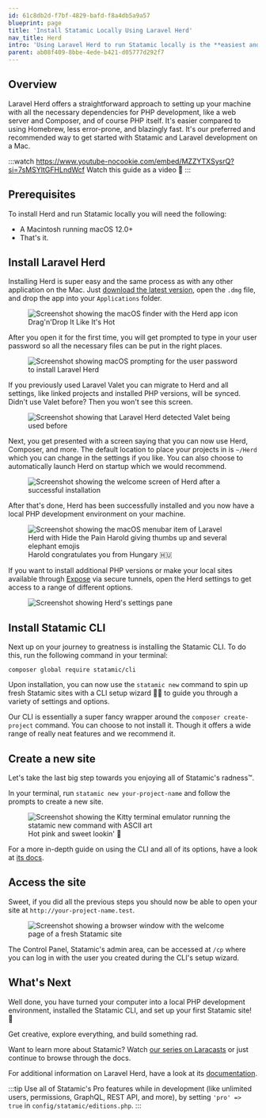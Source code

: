 ```yaml
---
id: 61c8db2d-f7bf-4829-bafd-f8a4db5a9a57
blueprint: page
title: 'Install Statamic Locally Using Laravel Herd'
nav_title: Herd
intro: 'Using Laravel Herd to run Statamic locally is the **easiest and fastest way** to get started with the best CMS out there. It is also very **beginner-friendly**.'
parent: ab08f409-8bbe-4ede-b421-d05777d292f7
---
```

## Overview

Laravel Herd offers a straightforward approach to setting up your machine with all the necessary dependencies for PHP development, like a web server and Composer, and of course PHP itself. It's easier compared to using Homebrew, less error-prone, and blazingly fast. It's our preferred and recommended way to get started with Statamic and Laravel development on a Mac.

:::watch https://www.youtube-nocookie.com/embed/MZZYTXSysrQ?si=7sMSYltGFHLndWcf
Watch this guide as a video 🐘
:::

## Prerequisites

To install Herd and run Statamic locally you will need the following:

- A Macintosh running macOS 12.0+
- That's it.

## Install Laravel Herd

Installing Herd is super easy and the same process as with any other application on the Mac. Just [download the latest version](https://herd.laravel.com/download), open the `.dmg` file, and drop the app into your `Applications` folder.

<figure>
    <img src="/img/herd-dmg-finder.jpg" alt="Screenshot showing the macOS finder with the Herd app icon">
    <figcaption>Drag'n'Drop It Like It's Hot </figcaption>
</figure>

After you open it for the first time, you will get prompted to type in your user password so all the necessary files can be put in the right places.

<figure>
    <img src="/img/herd-password-prompt.jpg" alt="Screenshot showing macOS prompting for the user password to install Laravel Herd">
</figure>

If you previously used Laravel Valet you can migrate to Herd and all settings, like linked projects and installed PHP versions, will be synced. Didn't use Valet before? Then you won't see this screen.

<figure>
    <img src="/img/herd-valet-detected.jpg" alt="Screenshot showing that Laravel Herd detected Valet being used before">
</figure>

Next, you get presented with a screen saying that you can now use Herd, Composer, and more. The default location to place your projects in is `~/Herd` which you can change in the settings if you like. You can also choose to automatically launch Herd on startup which we would recommend.

<figure>
    <img src="/img/herd-installation-success.jpg" alt="Screenshot showing the welcome screen of Herd after a successful installation">
</figure>

After that's done, Herd has been successfully installed and you now have a local PHP development environment on your machine.

<figure>
    <img src="/img/herd-menu-bar-item.jpg" alt="Screenshot showing the macOS menubar item of Laravel Herd with Hide the Pain Harold giving thumbs up and several elephant emojis">
    <figcaption>Harold congratulates you from Hungary 🇭🇺</figcaption>
</figure>

If you want to install additional PHP versions or make your local sites available through [Expose](http://expose.dev/) via secure tunnels, open the Herd settings to get access to a range of different options.

<figure>
    <img src="/img/herd-settings-php-versions.jpg" alt="Screenshot showing Herd's settings pane">
</figure>

## Install Statamic CLI

Next up on your journey to greatness is installing the Statamic CLI. To do this, run the following command in your terminal:

``` shell
composer global require statamic/cli
```

Upon installation, you can now use the `statamic new` command to spin up fresh Statamic sites with a CLI setup wizard 🧙‍♂️ to guide you through a variety of settings and options.

Our CLI is essentially a super fancy wrapper around the `composer create-project` command. You can choose to not install it. Though it offers a wide range of really neat features and we recommend it.

## Create a new site

Let's take the last big step towards you enjoying all of Statamic's radness™.

In your terminal, run `statamic new your-project-name` and follow the prompts to create a new site.

<figure>
    <img src="/img/herd-statamic-cli.jpg" alt="Screenshot showing the Kitty terminal emulator running the statamic new command with ASCII art">
    <figcaption>Hot pink and sweet lookin' 💅</figcaption>
</figure>

For a more in-depth guide on using the CLI and all of its options, have a look at [its docs](/cli).

## Access the site

Sweet, if you did all the previous steps you should now be able to open your site at  `http://your-project-name.test`.

<figure>
    <img src="/img/herd-fresh-statamic-site.jpg" alt="Screenshot showing a browser window with the welcome page of a fresh Statamic site">
</figure>

The Control Panel, Statamic's admin area, can be accessed at `/cp` where you can log in with the user you created during the CLI's setup wizard.

## What's Next

Well done, you have turned your computer into a local PHP development environment, installed the Statamic CLI, and set up your first Statamic site! 🎉

Get creative, explore everything, and build something rad.

Want to learn more about Statamic? Watch [our series on Laracasts](https://laracasts.com/series/learn-statamic-with-jack) or just continue to browse through the docs.

For additional information on Laravel Herd, have a look at its [documentation](https://herd.laravel.com/docs).

:::tip
Use all of Statamic's Pro features while in development (like unlimited users, permissions, GraphQL, REST API, and more), by setting `'pro' => true` in `config/statamic/editions.php`.
:::
